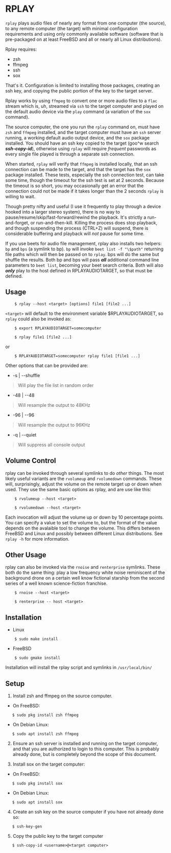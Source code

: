 # RPLAY

`rplay` plays audio files of nearly any format from one computer (the source), to any remote computer (the target) with minimal configuration requirements and using only commonly available software (software that is pre-packaged on at least FreeBSD and all or nearly all Linux distributions). 

Rplay requires:

 - zsh
 - ffmpeg
 - ssh
 - sox

 That's it. Configuration is limited to installing those packages, creating an ssh key, and copying the public portion of the key to the target server. 

Rplay works by using `ffmpeg` to convert one or more audio files to a `flac` stream which is, uh, streamed via `ssh` to the target computer and played on the default audio device via the `play` command (a variation of the `sox` command).

The source computer, the one you run the `rplay` command on, must have `zsh` and `ffmpeg` installed, and the target computer must have an `ssh` server running, a working default audio output device, and the `sox` package installed. You should have an ssh key copied to the target (goo\^w search ***ssh-copy-id***), otherwise using `rplay` will require *frequent* passwords as every single file played is through a separate ssh connection.

When started, `rplay` will verify that `ffmpeg` is installed locally, that an ssh connection can be made to the target, and that the target has the `sox` package installed. These tests, especially the ssh connection test, can take some time, though the timeout for the ssh test is set at 2 seconds. Because the timeout is so short, you may occasionally get an error that the connection could not be made if it takes longer than the 2 seconds `rplay` is willing to wait.

Though pretty nifty and useful (I use it frequently to play through a device hooked into a larger stereo system), there is no way to pause/resume/skip/fast-forward/rewind the playback. It's strictly a run-and-forget, or run-and-then-kill. Killing the process does stop playback, and though suspending the process (CTRL+Z) will suspend, there is considerable buffering and playback will *not* pause for some time. 

If you use beets for audio file management, rplay also installs two helpers: `bp` and `bps` (a symlink to bp). `bp` will invoke `beet list -f "\$path"` returning file paths which will then be passed on to `rplay`. bps will do the same but shuffle the results. Both bp and bps will pass ***all*** additional command line parameters to `beet list`, becoming your beet search criteria. Both will also ***only*** play to the host defined in RPLAYAUDIOTARGET, so that must be defined.

## Usage

```
	$ rplay --host <target> [options] file1 [file2 ...]
```

`<target>` will default to the environment variable $RPLAYAUDIOTARGET, so `rplay` could also be invoked as:
```
	$ export RPLAYAUDIOTARGET=somecomputer
```
```
	$ rplay file1 [file2 ...]
```

or

```
	$ RPLAYAUDIOTARGET=somecomputer rplay file1 [file1 ...]
```

Other options that can be provided are:

 * -s | --shuffle   
 > Will play the file list in random order
 * -48 | --48       
 > Will resample the output to 48KHz
 * -96 | --96       
 > Will resample the output to 96KHz
 * -q | --quiet     
 > Will suppress all console output


## Volume Control

rplay can be invoked through several symlinks to do *other* things. The most likely useful variants are the `rvolumeup` and `rvolumedown` commands. These will, surprisingly, adjust the volume on the remote target up or down when used. They use the same basic options as rplay, and are use like this:
```
	$ rvolumeup --host <target>
```
```
	$ rvolumedown --host <target>
```

Each invocation will adjust the volume up or down by 10 percentage points. You can specify a value to set the volume to, but the format of the value depends on the avalaible tool to change the volume. This differs between FreeBSD and Linux and possibly between different Linux distributions. See `rplay -h` for more information.

## Other Usage

rplay can also be invoked via the `rnoise` and `renterprise` symlinks. These both do the same thing: play a low frequency white noise reminiscent of the background drone on a certain well know fictional starship from the second series of a well known science-fiction franchise.

```
	$ rnoise --host <target>
```
```
	$ renterprise -- host <target>
```

## Installation

 - Linux

```
	$ sudo make install
```

 - FreeBSD

```
	$ sudo gmake install
```

Installation will install the rplay script and symlinks in `/usr/local/bin/`

## Setup

1) Install zsh and ffmpeg on the source computer.

 - On FreeBSD:

 ```
 	$ sudo pkg install zsh ffmpeg
 ```

 - On Debian Linux:

 ```
 	$ sudo apt install zsh ffmpeg
 ```

2) Ensure an ssh server is installed and running on the target computer, and that you are authorized to login to this computer. This is probably already done, but is completely beyond the scope of this document. 

3) Install sox on the target computer:

 - On FreeBSD:

 ```
 	$ sudo pkg install sox
 ```

 - On Debian Linux:

 ```
 	$ sudo apt install sox
 ```

4) Create an ssh key on the source computer if you have not already done so:

 ```
 	$ ssh-key-gen
 ```

5) Copy the public key to the target computer

 ```
 	$ ssh-copy-id <username>@<target computer>
 ```

